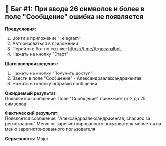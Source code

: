 ## 🧨 Баг #1: При вводе 26 символов и более в поле "Сообщение" ошибка не появляется

**Предусловия:**
1. Войти в приложение "Telegram"
2. Авторизоваться в приложении
3. Перейти в бот по ссылке: https://t.me/Argocanalbot
4. Нажать на кнопку "Старт"

**Шаги воспроизведения:**
1. Нажать на кнопку "Получить доступ"
2. Ввести в поле "Сообщение" - Александраалександракенгав
3. Нажать на кнопку отправки сообщения

**Ожидаемый результат:**  
Появляется сообщение:
Поле "Сообщение" принимает от 2 до 25 символов

**Фактический результат:**  
Появляется сообщение:
"Александраалександракенгав, спасибо за регистрацию"
Меню не зарегистрированного пользователя меняется на меню зарегистрированного пользователя

**Серьезность:** Major

